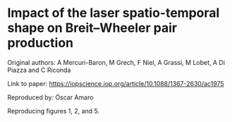 # Impact of the laser spatio-temporal shape on Breit–Wheeler pair production

Original authors: A Mercuri-Baron, M Grech, F Niel, A Grassi, M Lobet, A Di Piazza and C Riconda

Link to paper: https://iopscience.iop.org/article/10.1088/1367-2630/ac1975

Reproduced by: Óscar Amaro

Reproducing figures 1, 2, and 5.
